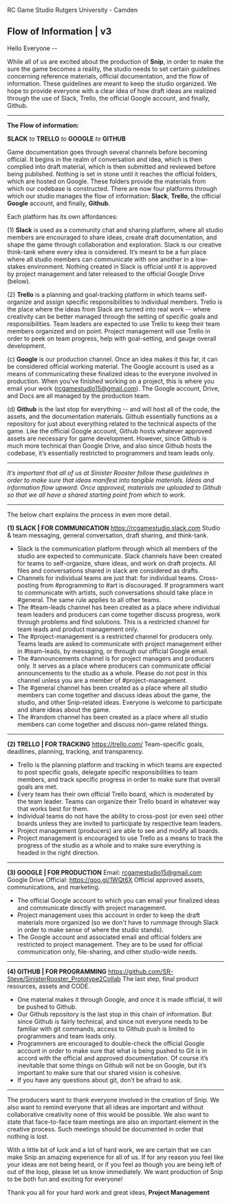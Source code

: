 RC Game Studio
Rutgers University - Camden

Flow of Information | v3
------------------------
Hello Everyone --

While all of us are excited about the production of **Snip**, in order to make the sure the game becomes a reality, the studio needs to set certain guidelines concerning reference materials, official documentation, and the flow of information. These guidelines are meant to keep the studio organized. We hope to provide everyone with a clear idea of how draft ideas are realized through the use of Slack, Trello, the official Google account, and finally, Github.

----------

**The Flow of information:**

**SLACK** *to* **TRELLO** *to* **GOOGLE** *to* **GITHUB**

Game documentation goes through several channels before becoming official. It begins in the realm of conversation and idea, which is then complied into draft material, which is then submitted and reviewed before being published. Nothing is set in stone until it reaches the official folders, which are hosted on Google. These folders provide the materials from which our codebase is constructed. There are now four platforms through which our studio manages the flow of information: **Slack**, **Trello**, the official **Google** account, and finally, **Github**. 

Each platform has its own affordances:

(1) **Slack** is used as a community chat and sharing platform, where all studio members are encouraged to share ideas, create draft documentation, and shape the game through collaboration and exploration. Slack is our creative think-tank where every idea is considered. It’s meant to be a fun place where all studio members can communicate with one another in a low-stakes environment. Nothing created in Slack is official until it is approved by project management and later released to the official Google Drive (below).

(2) **Trello** is a planning and goal-tracking platform in which teams self-organize and assign specific responsibilities to individual members. Trello is the place where the ideas from Slack are turned into real work -- where creativity can be better managed through the setting of specific goals and responsibilities. Team leaders are expected to use Trello to keep their team members organized and on point. Project management will use Trello in order to peek on team progress, help with goal-setting, and gauge overall development.

(c) **Google** is our production channel. Once an idea makes it this far, it can be considered official working material. The Google account is used as a means of communicating these finalized ideas to the everyone involved in production. When you've finished working on a project, this is where you email your work (rcgamestudio15@gmail.com). The Google account, Drive, and Docs are all managed by the production team.

(d) **Github** is the last stop for everything -- and will host all of the code, the assets, and the documentation materials. Github essentially functions as a repository for just about everything related to the technical aspects of the game. Like the official Google account, Github hosts whatever approved assets are necessary for game development. However, since Github is much more technical than Google Drive, and also since Github hosts the codebase, it’s essentially restricted to programmers and team leads only. 

----------

*It’s important that all of us at Sinister Rooster follow these guidelines in order to make sure that ideas manifest into tangible materials. Ideas and information flow upward. Once approved, materials are uploaded to Github so that we all have a shared starting point from which to work.*

----------
The below chart explains the process in even more detail.



**(1) SLACK | FOR COMMUNICATION**
https://rcgamestudio.slack.com
Studio & team messaging, general conversation, draft sharing, and think-tank.

 - Slack is the communication platform through which all members of the studio are expected to communicate. Slack channels have been created for teams to self-organize, share ideas, and work on draft projects. All files and conversations shared in slack are considered as drafts.
 - Channels for individual teams are just that: for individual teams. Cross-posting from #programming to #art is discouraged. If programmers want to communicate with artists, such conversations should take place in #general. The same rule applies to all other teams.
 - The #team-leads channel has been created as a place where individual team leaders and producers can come together discuss progress, work through problems and find solutions. This is a restricted channel for team leads and product management only.
 - The #project-management is a restricted channel for producers only. Teams leads are asked to communicate with project management either in #team-leads, by messaging, or through our official Google email.
 - The #announcements channel is for project managers and producers only. It serves as a place where producers can communicate official announcements to the studio as a whole. Please do not post in this channel unless you are a member of #project-management.
 - The #general channel has been created as a place where all studio members can come together and discuss ideas about the game, the studio, and other Snip-related ideas. Everyone is welcome to participate and share ideas about the game.
 - The #random channel has been created as a place where all studio members can come together and discuss non-game related things.

----------
**(2) TRELLO | FOR TRACKING**
https://trello.com/
Team-specific goals, deadlines, planning, tracking, and transparency.

 - Trello is the planning platform and tracking in which teams are expected to post specific goals, delegate specific responsibilities to team members, and track specific progress in order to make sure that overall goals are met.
 - Every team has their own official Trello board, which is moderated by the team leader. Teams can organize their Trello board in whatever way that works best for them.
 - Individual teams do not have the ability to cross-post (or even see) other boards unless they are invited to participate by respective team leaders.
 - Project management (producers) are able to see and modify all boards.
 - Project management is encouraged to use Trello as a means to track the progress of the studio as a whole and to make sure everything is headed in the right direction.


----------
**(3) GOOGLE | FOR PRODUCTION**
Email: rcgamestudio15@gmail.com
Google Drive Official: https://goo.gl/1WQt6X
Official approved assets, communications, and marketing.

 - The official Google account to which you can email your finalized ideas and communicate directly with project management. 
 - Project management uses this account in order to keep the draft materials more organized (so we don't have to rummage through Slack in order to make sense of where the studio stands).
 - The Google account and associated email and official folders are restricted to project management. They are to be used for official communication only, file-sharing, and other studio-wide needs.

----------
**(4) GITHUB | FOR PROGRAMMING**
https://github.com/SR-Steve/SinisterRooster_Prototype2Collab
The last step, final product resources, assets and CODE.

- One material makes it through Google, and once it is made official, it will be pushed to Github.
 - Our Github repository is the last stop in this chain of information. But since Github is fairly technical, and since not everyone needs to be familiar with git commands, access to Github push is limited to programmers and team leads only.
 - Programmers are encouraged to double-check the official Google account in order to make sure that what is being pushed to Git is in accord with the official and approved documentation. Of course it’s inevitable that some things on Github will not be on Google, but it’s important to make sure that our shared vision is cohesive.
 - If you have any questions about git, don’t be afraid to ask.


----------
The producers want to thank everyone involved in the creation of Snip. We also want to remind everyone that all ideas are important and without collaborative creativity none of this would be possible. We also want to state that face-to-face team meetings are also an important element in the creative process. Such meetings should be documented in order that nothing is lost.

With a little bit of luck and a lot of hard work, we are certain that we can make Snip an amazing experience for all of us. If for any reason you feel like your ideas are not being heard, or if you feel as though you are being left of out of the loop, please let us know immediately. We want production of Snip to be both fun and exciting for everyone!

Thank you all for your hard work and great ideas,
**Project Management**

 

